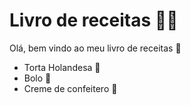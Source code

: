 # Livro de receitas :man_cook:

Olá, bem vindo ao meu livro de receitas :handshake:

- Torta Holandesa :chocolate_bar: 
- Bolo :cake:
- Creme de confeitero :pie:
